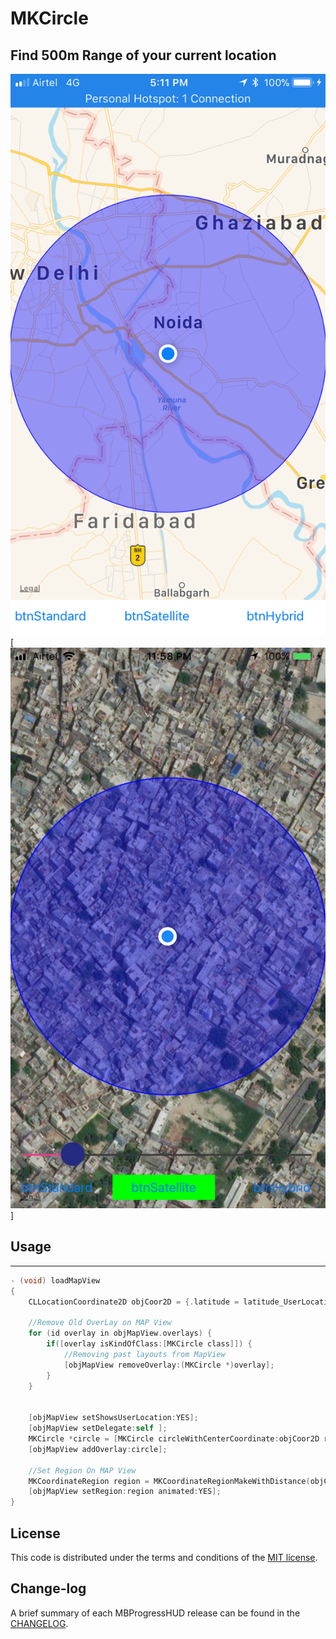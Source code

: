 
MKCircle
=========

## Find 500m Range of your current location

[![](https://github.com/pawankv89/MKCircle/blob/master/images/screen_1.PNG)](https://github.com/pawankv89/MKCircle/blob/master/images/screen_2.PNG)[![](https://github.com/pawankv89/MKCircle/blob/master/images/screen_3.PNG)]

## Usage
------------
```objective-c
- (void) loadMapView
{
    CLLocationCoordinate2D objCoor2D = {.latitude = latitude_UserLocation, .longitude = longitude_UserLocation};
    
    //Remove Old OverLay on MAP View
    for (id overlay in objMapView.overlays) {
        if([overlay isKindOfClass:[MKCircle class]]) {
            //Removing past layouts from MapView
            [objMapView removeOverlay:(MKCircle *)overlay];
        }
    }
    
    
    [objMapView setShowsUserLocation:YES];
    [objMapView setDelegate:self ];
    MKCircle *circle = [MKCircle circleWithCenterCoordinate:objCoor2D radius:distance];
    [objMapView addOverlay:circle];
    
    //Set Region On MAP View
    MKCoordinateRegion region = MKCoordinateRegionMakeWithDistance(objCoor2D, distance*2,distance*2);
    [objMapView setRegion:region animated:YES];
}
```
## License

This code is distributed under the terms and conditions of the [MIT license](LICENSE).

## Change-log

A brief summary of each MBProgressHUD release can be found in the [CHANGELOG](CHANGELOG.mdown). 
